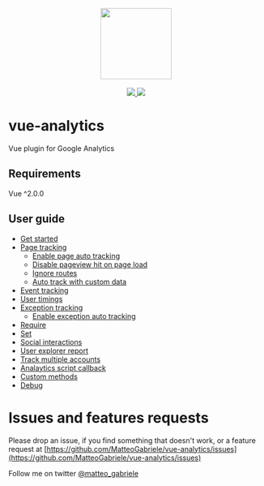 <p align="center">
<img src="http://i.imgur.com/whvHAT6.png" width="140" />
<br>
<br>
<a href="https://badge.fury.io/js/vue-analytics">
 <img src="https://badge.fury.io/js/vue-analytics.svg" />
<a/>

 <a href="https://www.npmjs.com/package/vue-analytics">
  <img src="https://img.shields.io/npm/dm/vue-analytics.svg" />
 <a/>
</p>

# vue-analytics

Vue plugin for Google Analytics

## Requirements

Vue ^2.0.0

## User guide

* [Get started](/installation.md)
* [Page tracking](/page-tracking.md)
  * [Enable page auto tracking](/page-tracking.md#enable-page-auto-tracking)
  * [Disable pageview hit on page load](/page-tracking.md#disable-pageview-hit-on-page-load)
  * [Ignore routes](/page-tracking.md#ignore-routes-on-page-auto-tracking)
  * [Auto track with custom data](/page-tracking.md#auto-track-with-custom-data)
* [Event tracking](/event-tracking.md)
* [User timings](/user-timings.md#user-timings)
* [Exception tracking](/exception-tracking.md)
  * [Enable exception auto tracking](/exception-tracking.md#enable-exception-auto-tracking) 
* [Require](/require.md)
* [Set](/set.md)
* [Social interactions](/social-interactions.md)
* [User explorer report](/user-explorer.md)
* [Track multiple accounts](/track-multiple-accounts.md)
* [Analaytics script callback](/when-google-analytics-is-loaded.md)
* [Custom methods](/custom-methods.md)
* [Debug](/debug.md)

# Issues and features requests

Please drop an issue, if you find something that doesn't work, or a feature request at [https://github.com/MatteoGabriele/vue-analytics/issues](https://github.com/MatteoGabriele/vue-analytics/issues)

Follow me on twitter [@matteo\_gabriele](https://twitter.com/matteo_gabriele)

